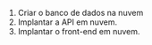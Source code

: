 1. Criar o banco de dados na nuvem 
2. Implantar a API em nuvem.
3. Implantar o front-end em nuvem.
